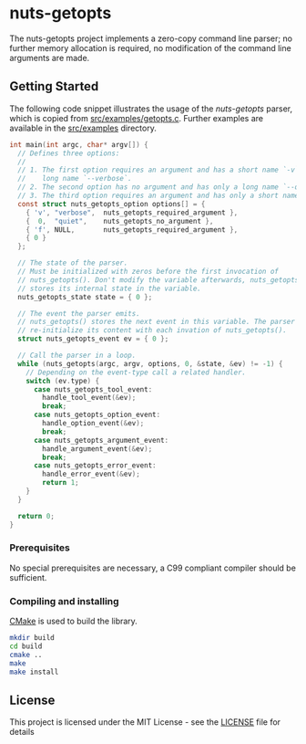 # nuts-getopts

The nuts-getopts project implements a zero-copy command line parser; no further
memory allocation is required, no modification of the command line arguments
are made.

## Getting Started

The following code snippet illustrates the usage of the _nuts-getopts_ parser,
which is copied from [src/examples/getopts.c](src/examples/getopts.c). Further
examples are available in the [src/examples](src/examples) directory.

```c
int main(int argc, char* argv[]) {
  // Defines three options:
  //
  // 1. The first option requires an argument and has a short name `-v` and a
  //    long name `--verbose`.
  // 2. The second option has no argument and has only a long name `--quiet`.
  // 3. The third option requires an argument and has only a short name `-f`.
  const struct nuts_getopts_option options[] = {
    { 'v', "verbose",  nuts_getopts_required_argument },
    {  0,  "quiet",    nuts_getopts_no_argument },
    { 'f', NULL,       nuts_getopts_required_argument },
    { 0 }
  };

  // The state of the parser.
  // Must be initialized with zeros before the first invocation of
  // nuts_getopts(). Don't modify the variable afterwards, nuts_getopts()
  // stores its internal state in the variable.
  nuts_getopts_state state = { 0 };

  // The event the parser emits.
  // nuts_getopts() stores the next event in this variable. The parser will
  // re-initialize its content with each invation of nuts_getopts().
  struct nuts_getopts_event ev = { 0 };

  // Call the parser in a loop.
  while (nuts_getopts(argc, argv, options, 0, &state, &ev) != -1) {
    // Depending on the event-type call a related handler.
    switch (ev.type) {
      case nuts_getopts_tool_event:
        handle_tool_event(&ev);
        break;
      case nuts_getopts_option_event:
        handle_option_event(&ev);
        break;
      case nuts_getopts_argument_event:
        handle_argument_event(&ev);
        break;
      case nuts_getopts_error_event:
        handle_error_event(&ev);
        return 1;
    }
  }

  return 0;
}
```

### Prerequisites

No special prerequisites are necessary, a C99 compliant compiler should be sufficient.

### Compiling and installing

[CMake](http://www.cmake.org) is used to build the library.

```sh
mkdir build
cd build
cmake ..
make
make install
```

## License

This project is licensed under the MIT License - see the [LICENSE](LICENSE) file for details
